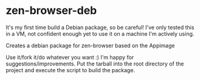 # zen-browser-deb

It's my first time build a Debian package, so be careful! I've only tested this in a VM, not confident enough yet to use it on a machine I'm actively using.

Creates a debian package for zen-browser based on the Appimage

Use it/fork it/do whatever you want :) I'm happy for suggestions/improvements. Put the tarball into the root directory of the project and execute the script to build the package.
